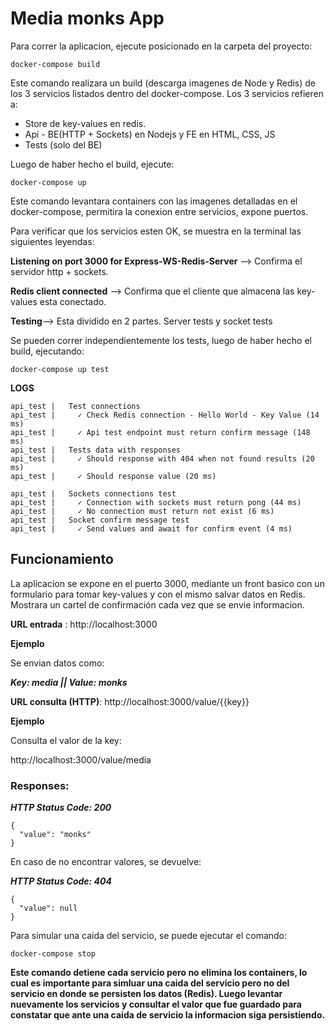 # Media monks App

Para correr la aplicacion, ejecute posicionado en la carpeta del proyecto:

```
docker-compose build
```

Este comando realizara un build (descarga imagenes de Node y Redis) de los 3 servicios listados dentro del docker-compose. Los 3 servicios refieren a:

- Store de key-values en redis.
- Api - BE(HTTP + Sockets) en Nodejs y FE en HTML, CSS, JS
- Tests (solo del BE)

Luego de haber hecho el build, ejecute:

```
docker-compose up
```

Este comando levantara containers con las imagenes detalladas en el docker-compose, permitira la conexion entre servicios, expone puertos.

Para verificar que los servicios esten OK, se muestra en la terminal las siguientes leyendas:

**Listening on port 3000 for Express-WS-Redis-Server** --> Confirma el servidor http + sockets.

**Redis client connected** --> Confirma que el cliente que almacena las key-values esta conectado.

**Testing**--> Esta dividido en 2 partes. Server tests y socket tests

Se pueden correr independientemente los tests, luego de haber hecho el build, ejecutando:

```
docker-compose up test
```

**LOGS**

```
api_test |   Test connections
api_test |     ✓ Check Redis connection - Hello World - Key Value (14 ms)
api_test |     ✓ Api test endpoint must return confirm message (148 ms)
api_test |   Tests data with responses
api_test |     ✓ Should response with 404 when not found results (20 ms)
api_test |     ✓ Should response value (20 ms)
```

```
api_test |   Sockets connections test
api_test |     ✓ Connection with sockets must return pong (44 ms)
api_test |     ✓ No connection must return not exist (6 ms)
api_test |   Socket confirm message test
api_test |     ✓ Send values and await for confirm event (4 ms)

```

## Funcionamiento

La aplicacion se expone en el puerto 3000, mediante un front basico con un formulario para tomar key-values y con el mismo salvar datos en Redis. Mostrara un cartel de confirmación cada vez que se envie informacion.

**URL entrada** : http://localhost:3000

**Ejemplo**

Se envian datos como:

**_Key: media ||
Value: monks_**

**URL consulta (HTTP)**: http://localhost:3000/value/{{key}}

**Ejemplo**

Consulta el valor de la key:

http://localhost:3000/value/media

### Responses:

**_HTTP Status Code: 200_**

```
{
  "value": "monks"
}
```

En caso de no encontrar valores, se devuelve:

**_HTTP Status Code: 404_**

```
{
  "value": null
}
```

Para simular una caida del servicio, se puede ejecutar el comando:

```
docker-compose stop
```

**Este comando detiene cada servicio pero no elimina los containers, lo cual es importante para simluar una caida del servicio pero no del servicio en donde se persisten los datos (Redis).
Luego levantar nuevamente los servicios y consultar el valor que fue guardado para constatar que ante una caida de servicio la informacion siga persistiendo.**
